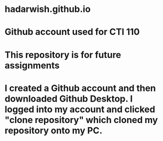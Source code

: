 # hadarwish.github.io
# Github account used for CTI 110
# This repository is for future assignments
# I created a Github account and then downloaded Github Desktop. I logged into my account and clicked "clone repository" which cloned my repository onto my PC. 